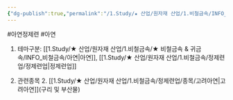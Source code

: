 ```yaml
---
{"dg-publish":true,"permalink":"/1.Study/★ 산업/원자재 산업/1.비철금속/INFO_정련,제련,광산 등/아연 정제련/","created":"2024-11-20T21:02:28.626+09:00","updated":"2025-06-26T13:08:57.953+09:00"}
---
```


#아연정제련 #아연 
 
1. 테마구분: [[1.Study/★ 산업/원자재 산업/1.비철금속/★ 비철금속 & 귀금속/INFO_비철금속/아연\|아연]], [[1.Study/★ 산업/원자재 산업/1.비철금속/정제련업/정제련업\|정제련업]]

2. 관련종목
		2. [[1.Study/★ 산업/원자재 산업/1.비철금속/정제련업/종목/고려아연\|고려아연]](구리 및 부산물)